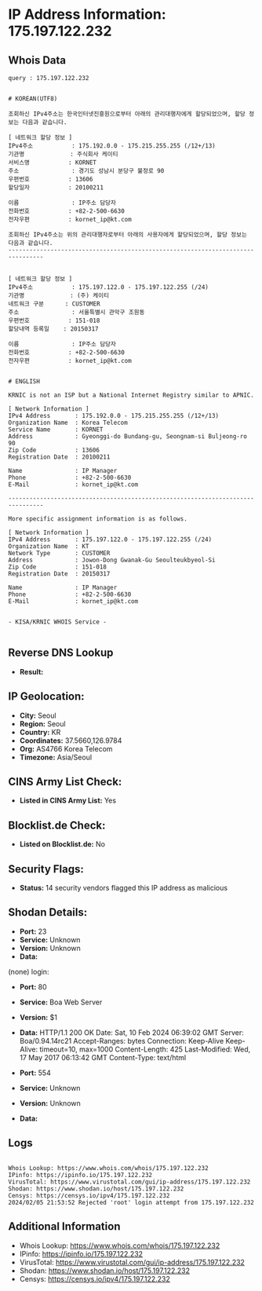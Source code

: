 # IP Address Information: 175.197.122.232

## Whois Data
```
query : 175.197.122.232


# KOREAN(UTF8)

조회하신 IPv4주소는 한국인터넷진흥원으로부터 아래의 관리대행자에게 할당되었으며, 할당 정보는 다음과 같습니다.

[ 네트워크 할당 정보 ]
IPv4주소           : 175.192.0.0 - 175.215.255.255 (/12+/13)
기관명             : 주식회사 케이티
서비스명           : KORNET
주소               : 경기도 성남시 분당구 불정로 90
우편번호           : 13606
할당일자           : 20100211

이름               : IP주소 담당자
전화번호           : +82-2-500-6630
전자우편           : kornet_ip@kt.com

조회하신 IPv4주소는 위의 관리대행자로부터 아래의 사용자에게 할당되었으며, 할당 정보는 다음과 같습니다.
--------------------------------------------------------------------------------


[ 네트워크 할당 정보 ]
IPv4주소           : 175.197.122.0 - 175.197.122.255 (/24)
기관명             : (주) 케이티
네트워크 구분      : CUSTOMER
주소               : 서울특별시 관악구 조원동
우편번호           : 151-018
할당내역 등록일    : 20150317

이름               : IP주소 담당자
전화번호           : +82-2-500-6630
전자우편           : kornet_ip@kt.com


# ENGLISH

KRNIC is not an ISP but a National Internet Registry similar to APNIC.

[ Network Information ]
IPv4 Address       : 175.192.0.0 - 175.215.255.255 (/12+/13)
Organization Name  : Korea Telecom
Service Name       : KORNET
Address            : Gyeonggi-do Bundang-gu, Seongnam-si Buljeong-ro 90
Zip Code           : 13606
Registration Date  : 20100211

Name               : IP Manager
Phone              : +82-2-500-6630
E-Mail             : kornet_ip@kt.com

--------------------------------------------------------------------------------

More specific assignment information is as follows.

[ Network Information ]
IPv4 Address       : 175.197.122.0 - 175.197.122.255 (/24)
Organization Name  : KT
Network Type       : CUSTOMER
Address            : Jowon-Dong Gwanak-Gu Seoulteukbyeol-Si
Zip Code           : 151-018
Registration Date  : 20150317

Name               : IP Manager
Phone              : +82-2-500-6630
E-Mail             : kornet_ip@kt.com


- KISA/KRNIC WHOIS Service -


```
## Reverse DNS Lookup
- **Result:** 

## IP Geolocation:
- **City:** Seoul
- **Region:** Seoul
- **Country:** KR
- **Coordinates:** 37.5660,126.9784
- **Org:** AS4766 Korea Telecom
- **Timezone:** Asia/Seoul

## CINS Army List Check:
- **Listed in CINS Army List:** 
Yes

## Blocklist.de Check:
- **Listed on Blocklist.de:** 
No

## Security Flags:
- **Status:** 14 security vendors flagged this IP address as malicious

## Shodan Details:
- **Port:** 23
- **Service:** Unknown
- **Version:** Unknown
- **Data:** 
(none) login: 

- **Port:** 80
- **Service:** Boa Web Server
- **Version:** $1
- **Data:** HTTP/1.1 200 OK
Date: Sat, 10 Feb 2024 06:39:02 GMT
Server: Boa/0.94.14rc21
Accept-Ranges: bytes
Connection: Keep-Alive
Keep-Alive: timeout=10, max=1000
Content-Length: 425
Last-Modified: Wed, 17 May 2017 06:13:42 GMT
Content-Type: text/html



- **Port:** 554
- **Service:** Unknown
- **Version:** Unknown
- **Data:** 

## Logs
```

Whois Lookup: https://www.whois.com/whois/175.197.122.232
IPinfo: https://ipinfo.io/175.197.122.232
VirusTotal: https://www.virustotal.com/gui/ip-address/175.197.122.232
Shodan: https://www.shodan.io/host/175.197.122.232
Censys: https://censys.io/ipv4/175.197.122.232
2024/02/05 21:53:52 Rejected 'root' login attempt from 175.197.122.232

```
## Additional Information
- Whois Lookup: https://www.whois.com/whois/175.197.122.232
- IPinfo: https://ipinfo.io/175.197.122.232
- VirusTotal: https://www.virustotal.com/gui/ip-address/175.197.122.232
- Shodan: https://www.shodan.io/host/175.197.122.232
- Censys: https://censys.io/ipv4/175.197.122.232

